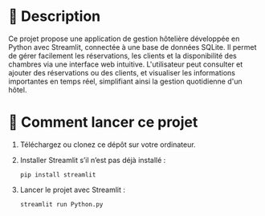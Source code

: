 # 📝 Description

Ce projet propose une application de gestion hôtelière développée en Python avec Streamlit, connectée à une base de données SQLite. Il permet de gérer facilement les réservations, les clients et la disponibilité des chambres via une interface web intuitive. L'utilisateur peut consulter et ajouter des réservations ou des clients, et visualiser les informations importantes en temps réel, simplifiant ainsi la gestion quotidienne d'un hôtel.

# 🚀 Comment lancer ce projet
1. Téléchargez ou clonez ce dépôt sur votre ordinateur.
2. Installer Streamlit s’il n’est pas déjà installé :

       pip install streamlit
4. Lancer le projet avec Streamlit :

       streamlit run Python.py
